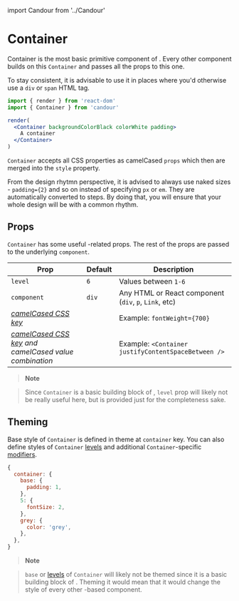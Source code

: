 import Candour from '../Candour'

# Container

Container is the most basic primitive component of <Candour />.
Every other component builds on this `Container` and passes all the props to
this one.

To stay consistent, it is advisable to use it in places where you'd
otherwise use a `div` or `span` HTML tag.

```jsx
import { render } from 'react-dom'
import { Container } from 'candour'

render(
  <Container backgroundColorBlack colorWhite padding>
    A container
  </Container>
)
```

`Container` accepts all CSS properties as camelCased `props`
which then are merged into the `style` property.

From the design rhytmn perspective, it is advised to always use naked sizes -
`padding={2}` and so on instead of specifying `px` or `em`.
They are automatically converted to steps. By doing that,
you will ensure that your whole design will be with a common rhythm.

## Props

`Container` has some useful <Candour />-related props. The rest of the props are
passed to the underlying `component`.

| Prop                                                                              | Default     | Description                                           |
| -------------                                                                     | --------    | -----                                                 |
| `level`                                                                           | `6`         | Values between `1-6`                                  |
| `component`                                                                       | `div`       | Any HTML or React component (`div`, `p`, `Link`, etc) |
| [*camelCased CSS key*](/docs/style-props/list)                                    |             | Example: `fontWeight={700}`                           |
| [*camelCased CSS key*](/docs/style-props/list) *and camelCased value combination* |             | Example: `<Container justifyContentSpaceBetween />`   |

> **Note**

> Since `Container` is a basic building block of <Candour />, `level` prop
will likely not be really useful here, but is provided just for the
completeness sake.

## Theming

Base style of `Container` is defined in theme at `container` key. You can also
define styles of `Container` [levels](/docs/theme/levels) and
additional `Container`-specific [modifiers](/docs/theme/modifiers).


```js
{
  container: {
    base: {
      padding: 1,
    },
    5: {
      fontSize: 2,
    },
    grey: {
      color: 'grey',
    },
  },
}
```

> **Note**

> `base` or [levels](/docs/theme/levels) of `Container` will likely not be
themed since it is a basic building block of <Candour />.
Theming it would mean that it would change the style of every
other <Candour />-based component.
